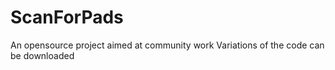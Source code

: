 # ScanForPads
An opensource project aimed at community work 
Variations of the code can be downloaded 

